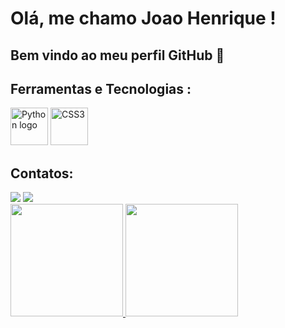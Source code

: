 # Olá, me chamo Joao Henrique ! 
## Bem vindo ao meu perfil GitHub 👋


## Ferramentas e Tecnologias :

<p align="left">
  <img src="https://cdn.jsdelivr.net/gh/devicons/devicon@latest/icons/python/python-original-wordmark.svg" height="60" alt="Python logo"/>
  <img src="https://cdn.jsdelivr.net/gh/devicons/devicon@latest/icons/css3/css3-original-wordmark.svg" height="60" alt = "CSS3" />
          
</p>


## Contatos:
<div>
<a href = "mailto:contato@joaohenriqueaw2004@gmail.com"><img loading="lazy" src="https://img.shields.io/badge/Gmail-D14836?style=for-the-badge&logo=gmail&logoColor=white" target="_blank"></a>
<a href="https://www.linkedin.com/in/jo%C3%A3o-henrique-angelieri-wolf-377124254" target="_blank"><img loading="lazy" src="https://img.shields.io/badge/-LinkedIn-%230077B5?style=for-the-badge&logo=linkedin&logoColor=white" target="_blank"></a>   
</div>        

<div>
<a href="https://github.com/Joao-Angel">
<img loading="lazy" height="180em" src="https://github-readme-stats.vercel.app/api/top-langs/?username=Joao-Angel&layout=compact&langs_count=7&theme=dracula"/>
<img loading="lazy" height="180em" src="https://github-readme-stats.vercel.app/api?username=Joao-Angel&show_icons=true&theme=dracula&include_all_commits=true&count_private=true"/>
</div>





